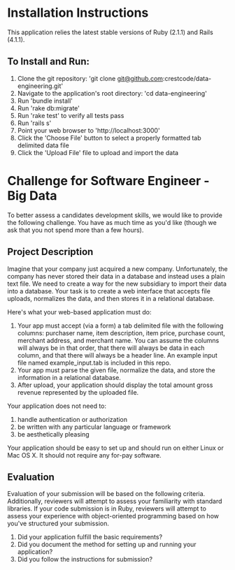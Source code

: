 # Installation Instructions

This application relies the latest stable versions of Ruby (2.1.1) and Rails (4.1.1).

## To Install and Run:

1. Clone the git repository: 'git clone git@github.com:crestcode/data-engineering.git'
1. Navigate to the application's root directory: 'cd data-engineering'
1. Run 'bundle install'
1. Run 'rake db:migrate'
1. Run 'rake test' to verify all tests pass
1. Run 'rails s'
1. Point your web browser to 'http://localhost:3000'
1. Click the 'Choose File' button to select a properly formatted tab delimited data file
1. Click the 'Upload File' file to upload and import the data

# Challenge for Software Engineer - Big Data
To better assess a candidates development skills, we would like to provide the following challenge.  You have as much time as you'd like (though we ask that you not spend more than a few hours).

## Project Description
Imagine that your company just acquired a new company.  Unfortunately, the company has never stored their data in a database and instead uses a plain text file.  We need to create a way for the new subsidiary to import their data into a database.  Your task is to create a web interface that accepts file uploads, normalizes the data, and then stores it in a relational database.

Here's what your web-based application must do:

1. Your app must accept (via a form) a tab delimited file with the following columns: purchaser name, item description, item price, purchase count, merchant address, and merchant name.  You can assume the columns will always be in that order, that there will always be data in each column, and that there will always be a header line.  An example input file named example_input.tab is included in this repo.
1. Your app must parse the given file, normalize the data, and store the information in a relational database.
1. After upload, your application should display the total amount gross revenue represented by the uploaded file.

Your application does not need to:

1. handle authentication or authorization
1. be written with any particular language or framework
1. be aesthetically pleasing

Your application should be easy to set up and should run on either Linux or Mac OS X.  It should not require any for-pay software.

## Evaluation
Evaluation of your submission will be based on the following criteria. Additionally, reviewers will attempt to assess your familiarity with standard libraries. If your code submission is in Ruby, reviewers will attempt to assess your experience with object-oriented programming based on how you've structured your submission.

1. Did your application fulfill the basic requirements?
1. Did you document the method for setting up and running your application?
1. Did you follow the instructions for submission?

